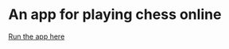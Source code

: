 # An app for playing chess online
<a href="https://chess-gaming.herokuapp.com/" target="_blank">Run the app here</a>
